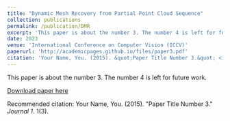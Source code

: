 ```yaml
---
title: "Dynamic Mesh Recovery from Partial Point Cloud Sequence"
collection: publications
permalink: /publication/DMR
excerpt: 'This paper is about the number 3. The number 4 is left for future work.'
date: 2023
venue: 'International Conference on Computer Vision (ICCV)'
paperurl: 'http://academicpages.github.io/files/paper3.pdf'
citation: 'Your Name, You. (2015). &quot;Paper Title Number 3.&quot; <i>Journal 1</i>. 1(3).'
---
```

This paper is about the number 3. The number 4 is left for future work.

[Download paper here](http://academicpages.github.io/files/paper3.pdf)

Recommended citation: Your Name, You. (2015). "Paper Title Number 3." <i>Journal 1</i>. 1(3).